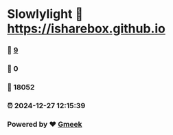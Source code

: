# Slowlylight :link: https://isharebox.github.io 
### :page_facing_up: [9](https://isharebox.github.io/tag.html) 
### :speech_balloon: 0 
### :hibiscus: 18052 
### :alarm_clock: 2024-12-27 12:15:39 
### Powered by :heart: [Gmeek](https://github.com/Meekdai/Gmeek)
